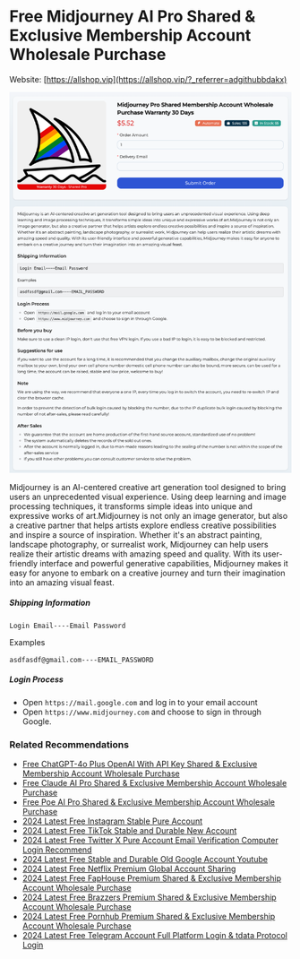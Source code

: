 # Free Midjourney AI Pro Shared & Exclusive Membership Account Wholesale Purchase

Website: [https://allshop.vip](https://allshop.vip/?_referrer=adgithubbdakx)

![allshop-midjourney](allshop-midjourney.png)

Midjourney is an AI-centered creative art generation tool designed to bring users an unprecedented visual experience. Using deep learning and image processing techniques, it transforms simple ideas into unique and expressive works of art.Midjourney is not only an image generator, but also a creative partner that helps artists explore endless creative possibilities and inspire a source of inspiration. Whether it's an abstract painting, landscape photography, or surrealist work, Midjourney can help users realize their artistic dreams with amazing speed and quality. With its user-friendly interface and powerful generative capabilities, Midjourney makes it easy for anyone to embark on a creative journey and turn their imagination into an amazing visual feast.

##### Shipping Information

```
Login Email----Email Password
```

Examples

```
asdfasdf@gmail.com----EMAIL_PASSWORD
```

##### Login Process

- Open `https://mail.google.com` and log in to your email account
- Open `https://www.midjourney.com` and choose to sign in through Google.

### Related Recommendations

- [Free ChatGPT-4o Plus OpenAI With API Key Shared & Exclusive Membership Account Wholesale Purchase](https://github.com/bdakx/free-chatgpt-plus01)
- [Free Claude AI Pro Shared & Exclusive Membership Account Wholesale Purchase](https://github.com/bdakx/free-claude-ai-pro01)
- [Free Poe AI Pro Shared & Exclusive Membership Account Wholesale Purchase](https://github.com/bdakx/free-poe-ai-pro01)
- [2024 Latest Free Instagram Stable Pure Account](https://github.com/kdmmz92/free-instagram-accounts)
- [2024 Latest Free TikTok Stable and Durable New Account](https://github.com/kdmmz92/free-tiktok-accounts)
- [2024 Latest Free Twitter X Pure Account Email Verification Computer Login Recommend](https://github.com/kdmmz92/free-twitter-accounts)
- [2024 Latest Free Stable and Durable Old Google Account Youtube](https://github.com/kdmmz92/free-google-accounts)
- [2024 Latest Free Netflix Premium Global Account Sharing](https://github.com/kdmmz92/free-netflix-accounts)
- [2024 Latest Free FapHouse Premium Shared & Exclusive Membership Account Wholesale Purchase](https://github.com/kdmmz92/free-faphouse-accounts)
- [2024 Latest Free Brazzers Premium Shared & Exclusive Membership Account Wholesale Purchase](https://github.com/kdmmz92/free-brazzers-accounts)
- [2024 Latest Free Pornhub Premium Shared & Exclusive Membership Account Wholesale Purchase](https://github.com/kdmmz92/free-pornhub-accounts)
- [2024 Latest Free Telegram Account Full Platform Login & tdata Protocol Login](https://github.com/kdmmz92/free-telegram-accounts)
